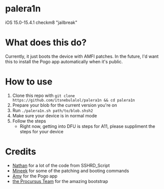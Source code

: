 # palera1n
iOS 15.0-15.4.1 checkm8 "jailbreak"

# What does this do?
Currently, it just boots the device with AMFI patches. In the future, I'd want this to install the Pogo app automatically when it's public.

# How to use
1. Clone this repo with `git clone https://github.com/itsnebulalol/palera1n && cd palera1n`
2. Prepare your blob for the current version you're on
3. Run `./palera1n.sh path/to/blob.shsh2`
4. Make sure your device is in normal mode
5. Follow the steps
    - Right now, getting into DFU is steps for A11, please suppliment the steps for your device

# Credits
- [Nathan](https://github.com/verygenericname) for a lot of the code from SSHRD_Script
- [Mineek](https://github.com/mineek) for some of the patching and booting commands
- [Amy](https://github.com/elihwyma) for the Pogo app
- [the Procursus Team](https://github.com/ProcursusTeam) for the amazing bootstrap
